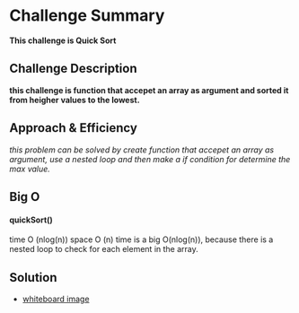 # Challenge Summary

**This challenge is Quick Sort**

## Challenge Description

**this challenge is function that accepet an array as argument and sorted it from heigher values to the lowest.**

## Approach & Efficiency
_this problem can be solved by create function that accepet an array as argument, use a nested loop and then make a if condition for determine the max value._

## Big O
   #### quickSort()
   time O (nlog(n))
   space O (n)
time is a big O(nlog(n)), because there is a nested loop to check for each element in the array.
## Solution
- [whiteboard image](assets/quick-sort.jpg)